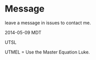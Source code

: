 Message
=======

leave a message in issues to contact me.


2014-05-09 MDT

UTSL

UTMEL = Use the Master Equation Luke.
